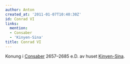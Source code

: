 ```yaml
---
author: Anton
created_at: '2011-01-07T10:40:30Z'
id: Conrad VI
links:
  mention:
  - Consaber
  - 'Kinyen-Sina'
title: Conrad VI
---
```


Konung i [Consaber] 2657–2685 e.D. av huset [Kinyen-Sina].

  [Consaber]: Consaber
  [Kinyen-Sina]: Kinyen-Sina
